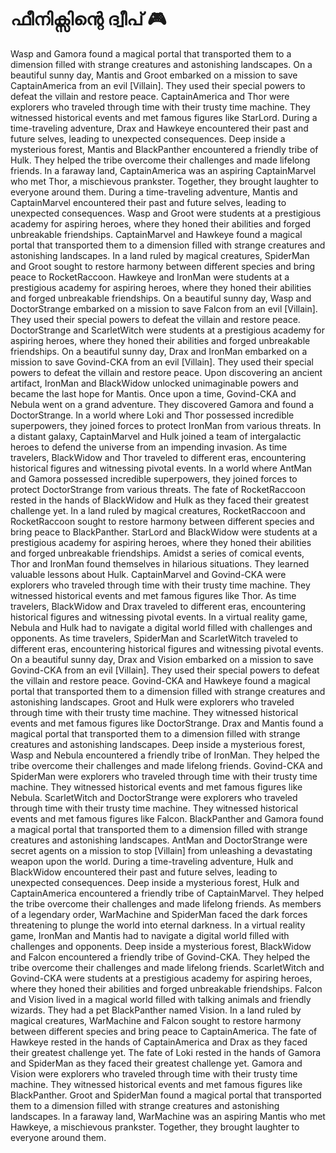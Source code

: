 # ഫീനിക്സിന്റെ ദ്വീപ് :video_game: 

Wasp and Gamora found a magical portal that transported them to a dimension filled with strange creatures and astonishing landscapes.
On a beautiful sunny day, Mantis and Groot embarked on a mission to save CaptainAmerica from an evil [Villain]. They used their special powers to defeat the villain and restore peace.
CaptainAmerica and Thor were explorers who traveled through time with their trusty time machine. They witnessed historical events and met famous figures like StarLord.
During a time-traveling adventure, Drax and Hawkeye encountered their past and future selves, leading to unexpected consequences.
Deep inside a mysterious forest, Mantis and BlackPanther encountered a friendly tribe of Hulk. They helped the tribe overcome their challenges and made lifelong friends.
In a faraway land, CaptainAmerica was an aspiring CaptainMarvel who met Thor, a mischievous prankster. Together, they brought laughter to everyone around them.
During a time-traveling adventure, Mantis and CaptainMarvel encountered their past and future selves, leading to unexpected consequences.
Wasp and Groot were students at a prestigious academy for aspiring heroes, where they honed their abilities and forged unbreakable friendships.
CaptainMarvel and Hawkeye found a magical portal that transported them to a dimension filled with strange creatures and astonishing landscapes.
In a land ruled by magical creatures, SpiderMan and Groot sought to restore harmony between different species and bring peace to RocketRaccoon.
Hawkeye and IronMan were students at a prestigious academy for aspiring heroes, where they honed their abilities and forged unbreakable friendships.
On a beautiful sunny day, Wasp and DoctorStrange embarked on a mission to save Falcon from an evil [Villain]. They used their special powers to defeat the villain and restore peace.
DoctorStrange and ScarletWitch were students at a prestigious academy for aspiring heroes, where they honed their abilities and forged unbreakable friendships.
On a beautiful sunny day, Drax and IronMan embarked on a mission to save Govind-CKA from an evil [Villain]. They used their special powers to defeat the villain and restore peace.
Upon discovering an ancient artifact, IronMan and BlackWidow unlocked unimaginable powers and became the last hope for Mantis.
Once upon a time, Govind-CKA and Nebula went on a grand adventure. They discovered Gamora and found a DoctorStrange.
In a world where Loki and Thor possessed incredible superpowers, they joined forces to protect IronMan from various threats.
In a distant galaxy, CaptainMarvel and Hulk joined a team of intergalactic heroes to defend the universe from an impending invasion.
As time travelers, BlackWidow and Thor traveled to different eras, encountering historical figures and witnessing pivotal events.
In a world where AntMan and Gamora possessed incredible superpowers, they joined forces to protect DoctorStrange from various threats.
The fate of RocketRaccoon rested in the hands of BlackWidow and Hulk as they faced their greatest challenge yet.
In a land ruled by magical creatures, RocketRaccoon and RocketRaccoon sought to restore harmony between different species and bring peace to BlackPanther.
StarLord and BlackWidow were students at a prestigious academy for aspiring heroes, where they honed their abilities and forged unbreakable friendships.
Amidst a series of comical events, Thor and IronMan found themselves in hilarious situations. They learned valuable lessons about Hulk.
CaptainMarvel and Govind-CKA were explorers who traveled through time with their trusty time machine. They witnessed historical events and met famous figures like Thor.
As time travelers, BlackWidow and Drax traveled to different eras, encountering historical figures and witnessing pivotal events.
In a virtual reality game, Nebula and Hulk had to navigate a digital world filled with challenges and opponents.
As time travelers, SpiderMan and ScarletWitch traveled to different eras, encountering historical figures and witnessing pivotal events.
On a beautiful sunny day, Drax and Vision embarked on a mission to save Govind-CKA from an evil [Villain]. They used their special powers to defeat the villain and restore peace.
Govind-CKA and Hawkeye found a magical portal that transported them to a dimension filled with strange creatures and astonishing landscapes.
Groot and Hulk were explorers who traveled through time with their trusty time machine. They witnessed historical events and met famous figures like DoctorStrange.
Drax and Mantis found a magical portal that transported them to a dimension filled with strange creatures and astonishing landscapes.
Deep inside a mysterious forest, Wasp and Nebula encountered a friendly tribe of IronMan. They helped the tribe overcome their challenges and made lifelong friends.
Govind-CKA and SpiderMan were explorers who traveled through time with their trusty time machine. They witnessed historical events and met famous figures like Nebula.
ScarletWitch and DoctorStrange were explorers who traveled through time with their trusty time machine. They witnessed historical events and met famous figures like Falcon.
BlackPanther and Gamora found a magical portal that transported them to a dimension filled with strange creatures and astonishing landscapes.
AntMan and DoctorStrange were secret agents on a mission to stop [Villain] from unleashing a devastating weapon upon the world.
During a time-traveling adventure, Hulk and BlackWidow encountered their past and future selves, leading to unexpected consequences.
Deep inside a mysterious forest, Hulk and CaptainAmerica encountered a friendly tribe of CaptainMarvel. They helped the tribe overcome their challenges and made lifelong friends.
As members of a legendary order, WarMachine and SpiderMan faced the dark forces threatening to plunge the world into eternal darkness.
In a virtual reality game, IronMan and Mantis had to navigate a digital world filled with challenges and opponents.
Deep inside a mysterious forest, BlackWidow and Falcon encountered a friendly tribe of Govind-CKA. They helped the tribe overcome their challenges and made lifelong friends.
ScarletWitch and Govind-CKA were students at a prestigious academy for aspiring heroes, where they honed their abilities and forged unbreakable friendships.
Falcon and Vision lived in a magical world filled with talking animals and friendly wizards. They had a pet BlackPanther named Vision.
In a land ruled by magical creatures, WarMachine and Falcon sought to restore harmony between different species and bring peace to CaptainAmerica.
The fate of Hawkeye rested in the hands of CaptainAmerica and Drax as they faced their greatest challenge yet.
The fate of Loki rested in the hands of Gamora and SpiderMan as they faced their greatest challenge yet.
Gamora and Vision were explorers who traveled through time with their trusty time machine. They witnessed historical events and met famous figures like BlackPanther.
Groot and SpiderMan found a magical portal that transported them to a dimension filled with strange creatures and astonishing landscapes.
In a faraway land, WarMachine was an aspiring Mantis who met Hawkeye, a mischievous prankster. Together, they brought laughter to everyone around them.